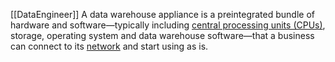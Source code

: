[[DataEngineer]]
A data warehouse appliance is a preintegrated bundle of hardware and software—typically including [central processing units (CPUs)](https://www.ibm.com/think/topics/central-processing-unit), storage, operating system and data warehouse software—that a business can connect to its [network](https://www.ibm.com/topics/networking) and start using as is.